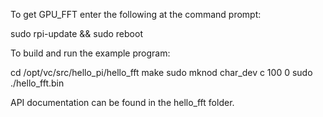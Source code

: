 To get GPU_FFT enter the following at the command prompt:

sudo rpi-update && sudo reboot

To build and run the example program:

cd /opt/vc/src/hello_pi/hello_fft
make
sudo mknod char_dev c 100 0
sudo ./hello_fft.bin

API documentation can be found in the hello_fft folder.

